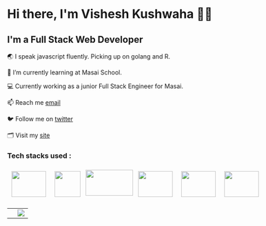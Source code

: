 # Hi there, I'm Vishesh Kushwaha 🤘🏽
## I'm a Full Stack Web Developer
🌏 I speak javascript fluently. Picking up on golang and R.  

🌱 I’m currently learning at Masai School. 

💻 Currently working as a junior Full Stack Engineer for Masai. 

📫 Reach me [email](mailto:kvish318@gmail.com)

🐦 Follow me on [twitter](https://twitter.com/KuahwahaVishesh)

🗂 Visit my [site]()


### Tech stacks used :
<div style="display: flex; margin-top: 16px;">

  <img style="height: 60px; width: 80px; margin: 10px;" src="https://upload.wikimedia.org/wikipedia/commons/thumb/6/61/HTML5_logo_and_wordmark.svg/180px-HTML5_logo_and_wordmark.svg.png">
   <img style="height: 60px; width: 60px; margin: 10px;" src="https://upload.wikimedia.org/wikipedia/commons/thumb/d/d5/CSS3_logo_and_wordmark.svg/544px-CSS3_logo_and_wordmark.svg.png?20160530175649">
    <img style="height: 60px; width: 110px; margin: 2px; margin-top: 7px;" src="https://1000logos.net/wp-content/uploads/2020/09/JavaScript-Logo-768x480.png">
    <img style="height: 60px; width: 80px; margin: 10px;" src="https://nodejs.org/static/images/logos/nodejs-new-pantone-black.svg">
    <img style="height: 60px; width: 80px; margin: 10px;" src="https://www.bairesdev.com/wp-content/uploads//2021/07/Expressjs.svg">
    <img style="height: 60px; width: 80px; margin: 10px;" src="https://png.pngitem.com/pimgs/s/664-6644509_icon-react-js-logo-hd-png-download.png">

</div>




 
<div> 
  <table>
    <td>
      <a href="https://github.com/kusalhettiarachchi/kusalhettiarachchi">
<!--         <img align="center" src="https://github-readme-stats.vercel.app/api/top-langs/?username=kusalhettiarachchi&title_color=ffffff&text_color=c9cacc&icon_color=2bbc8a&bg_color=1d1f21&langs_count=7&hide=jupyter%20notebook,julia,Cmake,Makefile,CSS,PHP" /> -->
      </a>
    </td>
    <td>
      <a href="https://github.com/vishesh11111">
<!--         <img align="top" src="https://github-readme-stats.vercel.app/api?username=kusalhettiarachchi&show_icons=true&line_height=27&count_private=true&title_color=ffffff&text_color=c9cacc&icon_color=2bbc8a&bg_color=1d1f21" alt="Kusal's GitHub Stats" /> -->
        <img styel="width:400px; hight: 50px" src="https://miro.medium.com/max/1050/1*Dc5f6x9KxALujjUDzn7PWw.jpeg">
      </a>
    </td>
  </table>
</div>


